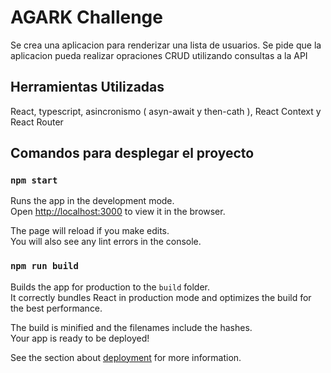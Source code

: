 # AGARK Challenge 

Se crea una aplicacion para renderizar una lista de usuarios. Se pide que la aplicacion pueda realizar opraciones CRUD utilizando consultas a la API

## Herramientas Utilizadas

React, typescript, asincronismo ( asyn-await y then-cath ), React Context y React Router

## Comandos para desplegar el proyecto
### `npm start`

Runs the app in the development mode.\
Open [http://localhost:3000](http://localhost:3000) to view it in the browser.

The page will reload if you make edits.\
You will also see any lint errors in the console.

### `npm run build`

Builds the app for production to the `build` folder.\
It correctly bundles React in production mode and optimizes the build for the best performance.

The build is minified and the filenames include the hashes.\
Your app is ready to be deployed!

See the section about [deployment](https://facebook.github.io/create-react-app/docs/deployment) for more information.
